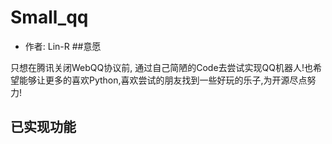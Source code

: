 # Small_qq
* 作者: Lin-R
##意愿

只想在腾讯关闭WebQQ协议前, 通过自己简陋的Code去尝试实现QQ机器人!也希望能够让更多的喜欢Python,喜欢尝试的朋友找到一些好玩的乐子,为开源尽点努力!
## 已实现功能


